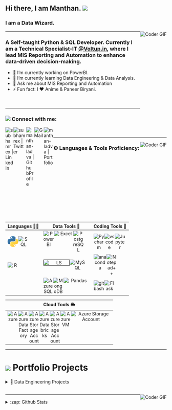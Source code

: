 ## Hi there, I am Manthan. <img src="https://media.giphy.com/media/hvRJCLFzcasrR4ia7z/giphy.gif" width="25px">
### I am a Data Wizard. 

[<img align="right" src="https://i.giphy.com/media/v1.Y2lkPTc5MGI3NjExeXVibjByYXdhZW42YWc5aWttaGsxZW0zb3BwZ2F3dDQ1eGRhZHMyciZlcD12MV9pbnRlcm5hbF9naWZfYnlfaWQmY3Q9Zw/GLNELdbPkOgu85cOn3/giphy.gif" alt="Coder GIF" height="280">][MyProfile]
<hr/>

### A Self-taught Python & SQL Developer. Currently I am a Technical Specialist-IT [@Voltup.in](https://voltup.in/), where I lead MIS Reporting and Automation to enhance data-driven decision-making.
- 🔭 I’m currently working on PowerBI.
- 🌱 I’m currently learning Data Engineering & Data Analysis.
- 💬 Ask me about MIS Reporting and Automation
- ⚡ Fun fact: I ❤️ Anime & Paneer Biryani.
<br/>



<hr/>

### <img src="https://media.giphy.com/media/v1.Y2lkPTc5MGI3NjExdzd3d2JtNmZzanlqemNxdzI2ajRjdGNtYWZqaXgzaHV4YnN0aHZndCZlcD12MV9zdGlja2Vyc19zZWFyY2gmY3Q9cw/23D8NR89IoZUC9jgsO/giphy.gif" width="25px"> Connect with me:
[<img align="left" alt="subhamrex | LinkedIn" width="25px" src="http://pngimg.com/uploads/linkedIn/linkedIn_PNG32.png" />][LinkedIn]
[<img align="left" alt="subhamrex | Twitter" width="40px" src="https://logos-world.net/wp-content/uploads/2020/04/Twitter-Logo.png" />][Twitter]
<!--[<img align="left" alt="subhamrex | Instagram" width="25px" src="http://pngimg.com/uploads/instagram/instagram_PNG11.png" />][Instagram]-->
[<img align="left" alt="manthan-ladva | GithubProfile" width="25px" src="https://cdn-icons-png.flaticon.com/512/25/25231.png" />][MyProfile]
<a href="mailto:manthanladva999@gmail.com"><img align="left" alt="GMail" width="30px" src="https://mailmeteor.com/logos/assets/PNG/Gmail_Logo_512px.png"/></a>
[<img align="left" alt="manthan-ladva | Portfolio" width="30px" src="https://static.vecteezy.com/system/resources/previews/005/569/210/non_2x/portfolio-icon-in-trendy-long-shadow-style-isolated-on-soft-blue-background-free-vector.jpg" />][Portfolio]

<br />

<hr/>

[<img align="right"  src="https://i.giphy.com/media/v1.Y2lkPTc5MGI3NjExemR5dnkxZmtzMHdsdHY3Z3ZiNnhsdHlqZWttZm5hdHd5cjJraWFkbiZlcD12MV9pbnRlcm5hbF9naWZfYnlfaWQmY3Q9Zw/LaVp0AyqR5bGsC5Cbm/giphy.gif" alt="Coder GIF" height="250">][MyProfile]





### ⚙ Languages & Tools Proficiency:

| Languages 👨‍💻 | Data Tools 📀 | Coding Tools 📀 |
| :----------: | :----------: | :----------: |
| [<img align="left" alt="python" width="33px" src="https://raw.githubusercontent.com/manthan-ladva/Repo_Images/main/Data/python.png" />][Python] [<img align="left" alt="SQL" width="33px" src="https://www.freeiconspng.com/uploads/sql-server-icon-png-29.png" />][SQL] | [<img align="left" alt="PowerBI" width="33px" src="https://encrypted-tbn0.gstatic.com/images?q=tbn:ANd9GcRXEP5WbA4TSdCk6mto1DGXufJcV4KXpS5SRePtn4fGDDdR_zd8UmmtnbWg-DLztcyHDWo"/>][PowerBI] [<img align="left" alt="Excel" width="60px" src="https://download.logo.wine/logo/Microsoft_Excel/Microsoft_Excel-Logo.wine.png"/>][Excel] [<img align="left" alt="PostgreSQL" width="33px" src="https://marketplacedesignoye.s3.ap-south-1.amazonaws.com/postgresql-branding-icon-symbol-logo-vector-.png" />][PostgreSQL] | [<img align="left" alt="Pycharm" width="33px" src="https://i.imgur.com/N3UnDaG.png" />][PyCharm] [<img align="left" alt="vscode" width="33px" src="https://uxwing.com/wp-content/themes/uxwing/download/brands-and-social-media/visual-studio-code-icon.png" />][VSCode] [<img align="left" alt="Jupyter" width="33px" src="https://i.imgur.com/f5M1VWO.png" />][Jupyter] |
| [<img align="left" alt="R" width="33px" src="https://i.imgur.com/LGgB5r4.png" />][R] | [<img align="left" alt="LS" width="80px" border="1" cellpadding="4" src="https://upload.wikimedia.org/wikipedia/commons/thumb/4/4c/Looker.svg/2560px-Looker.svg.png"/>][Looker Studio] [<img align="left" alt="MySQL" width="50px" src="https://upload.wikimedia.org/wikipedia/labs/8/8e/Mysql_logo.png" />][MySQL] | [<img align="left" alt="anaconda" width="40px" src="https://i.imgur.com/SUxYIXm.png" />][Anaconda] [<img align="left" alt="Notepad++" width="33px" src="https://i.imgur.com/s8PYCpN.png" />][Notepad++] |
| | [<img align="left" alt="Azure SQL" width="30px" src="https://icon2.cleanpng.com/20180611/ipg/aa8k6rg0g.webp"/>][Azure SQL] [<img align="left" alt="MongoDB" width="33px" src="https://i.imgur.com/uyStyoI.png" />][MongoDB] [<img align="left" alt="Pandas" width="80px" src="https://upload.wikimedia.org/wikipedia/commons/thumb/e/ed/Pandas_logo.svg/2560px-Pandas_logo.svg.png"/>][Pandas] | [<img align="left" alt="gitbash" width="33px" src="https://i.imgur.com/FgD2Tpt.png" />][Git] [<img align="left" alt="Flask" width="33px" src="https://i.imgur.com/0Gs9Vqu.png" />][Flask] |

| Cloud Tools 🌥️ |
| :----------: |
| [<img align="left" alt="Azure" width="33px" src="https://www.c-sharpcorner.com/UploadFile/BlogImages/01232023170209PM/Azure%20Icon.png"/>][Azure] [<img align="left" alt="Azure Data Factory" width="33px" src="https://cdn.freelogovectors.net/wp-content/uploads/2022/03/azure_data_factory_logo_freelogovectors.net_.png"/>][Azure Data Factory] [<img align="left" alt="Azure Storage Account" width="33px" src="https://ms-azuretools.gallerycdn.vsassets.io/extensions/ms-azuretools/vscode-azurestorage/0.16.5/1748553541486/Microsoft.VisualStudio.Services.Icons.Default"/>][Azure Synapse Analytics] [<img align="left" alt="Azure Databricks" width="33px" src="https://asset.brandfetch.io/idSUrLOWbH/idIDtj7hqp.png"/>][Azure Databricks] [<img align="left" alt="Azure Storage Account" width="33px" src="https://i0.wp.com/mattruma.com/wp-content/uploads/2020/02/Icon-storage-86-Storage-Accounts-1.png?fit=400%2C400&ssl=1"/>][Azure Storage Account] [<img align="left" alt="Azure VM" width="33px" src="https://symbols.getvecta.com/stencil_27/97_virtual-machine.21c22fa0f5.jpg"/>][Azure VM] [<img align="left" alt="Azure Storage Account" width="125px" src="https://upload.wikimedia.org/wikipedia/commons/d/de/AirflowLogo.png"/>][Airflow] |


<hr/>

# <img src="https://media.giphy.com/media/sUvXqhA9nukbIM0MyO/giphy.gif?cid=790b7611wi4yz00jy94qjjk60med6ysj799e54uoq04angzw&ep=v1_stickers_search&rid=giphy.gif&ct=s" width="35px"> Portfolio Projects



<details>
  <summary>💽 Data Engineering Projects</summary>
  🎯<a href="https://github.com/manthan-ladva/DE-Uber-Analysis-Azure">DE-Uber-Analysis-Azure</a>
  <br/>
  🎯<a href="https://github.com/manthan-ladva/DE-Kaggle-Airflow-Azure/">DE-Kaggle-Airflow-Azure</a>
  <br/>
</details>
<!--<details>
  <summary>💽 Data Analysis Projects</summary>
  🎯<a href="https://github.com/manthan-ladva/DE-Uber-Analysis-Azure">DE-Uber-Analysis-Azure</a>
  <br/>
  🎯<a href="https://github.com/manthan-ladva/DE-Kaggle-Airflow-Azure/">DE-Kaggle-Airflow-Azure</a>
  <br/>
</details>
-->

<br/>

[<img align="right"  src="https://i.imgur.com/rLFiAr5.gif" alt="Coder GIF" height="280">][MyProfile]





<hr/>
<details>
  <summary>:zap: Github Stats</summary>
  <img align="left" alt="codeSTACKr's Github Stats" src="https://github-readme-stats.vercel.app/api?username=manthan-ladva&show_icons=true&hide_border=true&hide=stars,prs,issues&theme=radical" />
</details>


[MyProfile]:https://github.com/manthan-ladva
[Anaconda]:https://www.anaconda.com/
[PowerBI]:https://powerbi.microsoft.com/en-us/
[R]:https://www.r-project.org/
[VSCode]:https://code.visualstudio.com/
[Jupyter]:https://jupyter.org/
[PyCharm]:https://www.jetbrains.com/pycharm/
[Flask]:https://flask.palletsprojects.com/en/1.1.x/
[Git]:https://git-scm.com/
[MongoDB]:https://www.mongodb.com/
[MySQL]:https://www.mysql.com/
[Notepad++]:https://notepad-plus-plus.org/
[Python]:https://www.python.org/
[Instagram]: https://www.instagram.com/manthan_mitaben_ladva/
[Twitter]: https://x.com/manthan_ladva?t=FdKnS9MyCCjmWaxmC3o7cg&s=08
[LinkedIn]: https://www.linkedin.com/in/manthan-ladva/
[Azure Storage Account]:https://learn.microsoft.com/en-us/azure/storage/blobs/storage-blobs-introduction/
[Azure VM]:https://azure.microsoft.com/en-in/products/virtual-machines/
[Azure SQL]:https://azure.microsoft.com/en-in/products/azure-sql/database/
[Azure]:https://portal.azure.com/
[SQL]:https://www.w3schools.com/sql/
[PostgreSQL]:https://www.postgresql.org/
[Excel]:https://www.microsoft.com/en-in/microsoft-365/excel/
[Looker Studio]:https://lookerstudio.google.com/u/0/navigation/reporting/
[Pandas]:https://pandas.pydata.org/
[Azure Data Factory]:https://azure.microsoft.com/en-in/products/data-factory/
[Azure Synapse Analytics]:https://azure.microsoft.com/en-us/products/synapse-analytics/
[Azure Databricks]:https://www.databricks.com/
[Airflow]:https://airflow.apache.org/
[Portfolio]:https://codebasics.io/portfolio/Manthan-Ladva
